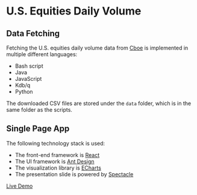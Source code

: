 # U.S. Equities Daily Volume

## Data Fetching
Fetching the U.S. equities daily volume data from [Cboe][Cboe] is implemented in multiple different languages:

- Bash script
- Java
- JavaScript
- Kdb/q
- Python

The downloaded CSV files are stored under the ``data`` folder, which is in the same folder as the scripts.

## Single Page App
The following technology stack is used:

- The front-end framework is [React][React]
- The UI framework is [Ant Design][AntDesign]
- The visualization library is [ECharts][ECharts]
- The presentation slide is powered by [Spectacle][Spectacle]

[Live Demo][LiveDemo]

[Cboe]: http://markets.cboe.com/us/equities/market_statistics/historical_market_volume/
[React]: https://reactjs.org/
[AntDesign]: https://ant.design/
[ECharts]: https://echarts.apache.org/en/index.html
[Spectacle]: https://formidable.com/open-source/spectacle/
[LiveDemo]: https://dpkwhan.github.io/usdv/#/
